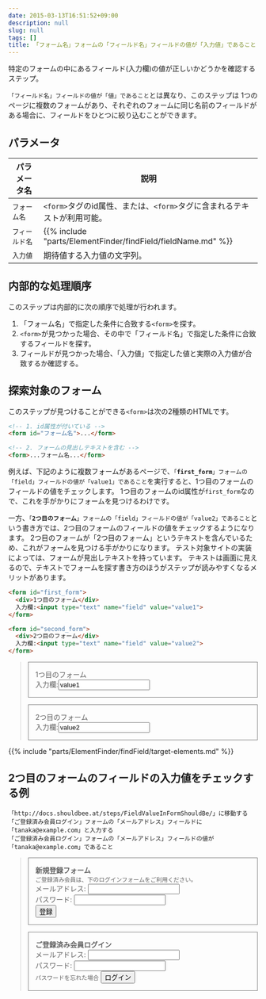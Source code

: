 ```yaml
---
date: 2015-03-13T16:51:52+09:00
description: null
slug: null
tags: []
title: 「フォーム名」フォームの「フィールド名」フィールドの値が「入力値」であること
---
```


特定のフォームの中にあるフィールド(入力欄)の値が正しいかどうかを確認するステップ。


`「フィールド名」フィールドの値が「値」であること`とは異なり、このステップは
1つのページに複数のフォームがあり、それぞれのフォームに同じ名前のフィールドがある場合に、フィールドをひとつに絞り込むことができます。

## パラメータ

パラメータ名 | 説明
------|---------
`フォーム名` | `<form>`タグのid属性、または、`<form>`タグに含まれるテキストが利用可能。
`フィールド名` | {{% include "parts/ElementFinder/findField/fieldName.md" %}}
`入力値` | 期待値する入力値の文字列。

## 内部的な処理順序

このステップは内部的に次の順序で処理が行われます。

1. 「フォーム名」で指定した条件に合致する`<form>`を探す。
2. `<form>`が見つかった場合、その中で「フィールド名」で指定した条件に合致するフィールドを探す。
3. フィールドが見つかった場合、「入力値」で指定した値と実際の入力値が合致するか確認する。

## 探索対象のフォーム

このステップが見つけることができる`<form>`は次の2種類のHTMLです。

```html
<!-- 1. id属性が付いている -->
<form id="フォーム名">...</form>

<!-- 2. フォームの見出しテキストを含む -->
<form>...フォーム名...</form>
```

例えば、下記のように複数フォームがあるページで、<code>「**first_form**」フォームの「field」フィールドの値が「value1」であること</code>を実行すると、1つ目のフォームのフィールドの値をチェックします。
1つ目のフォームのid属性が`first_form`なので、これを手がかりにフォームを見つけるわけです。

一方、<code>「**2つ目のフォーム**」フォームの「field」フィールドの値が「value2」であること</code>という書き方では、2つ目のフォームのフィールドの値をチェックするようになります。
2つ目のフォームが「2つ目のフォーム」というテキストを含んでいるため、これがフォームを見つける手がかりになります。
テスト対象サイトの実装によっては、フォームが見出しテキストを持っています。
テキストは画面に見えるので、テキストでフォームを探す書き方のほうがステップが読みやすくなるメリットがあります。

```html
<form id="first_form">
  <div>1つ目のフォーム</div>
  入力欄:<input type="text" name="field" value="value1">
</form>

<form id="second_form">
  <div>2つ目のフォーム</div>
  入力欄:<input type="text" name="field" value="value2">
</form>
```

<blockquote>
<form id="first_form" style="border: 1px solid gray; padding: 1em;">
  <div>1つ目のフォーム</div>
  入力欄:<input type="text" name="field" value="value1">
</form>

<form id="second_form" style="border: 1px solid gray; padding: 1em;">
  <div>2つ目のフォーム</div>
  入力欄:<input type="text" name="field" value="value2">
</form>
</blockquote>

{{% include "parts/ElementFinder/findField/target-elements.md" %}}

## 2つ目のフォームのフィールドの入力値をチェックする例

```
「http://docs.shouldbee.at/steps/FieldValueInFormShouldBe/」に移動する
「ご登録済み会員ログイン」フォームの「メールアドレス」フィールドに「tanaka@example.com」と入力する
「ご登録済み会員ログイン」フォームの「メールアドレス」フィールドの値が「tanaka@example.com」であること
```

<blockquote>
<form action="#" style="border: 1px solid gray; padding: 1em;">
  <div style="font-weight: bold">新規登録フォーム</div>
  <small>ご登録済み会員は、下のログインフォームをご利用ください。</small>
  <div><label>メールアドレス: <input type="text" name="email"></label></div>
  <div><label>パスワード: <input type="password" name="password"></label></div>
  <button>登録</button>
</form>
<form action="#" style="border: 1px solid gray; padding: 1em;">
  <div style="font-weight: bold">ご登録済み会員ログイン</div>
  <div><label>メールアドレス: <input type="text" name="email"></label></div>
  <div><label>パスワード: <input type="password" name="password"></label>
  </div>
  <small>パスワードを忘れた場合</small>
  <button>ログイン</button>
</form>

</blockquote>

[「フィールド名」フィールドに「値」と入力する]: /steps/FillField/
